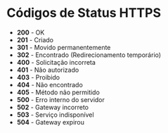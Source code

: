 # Códigos de Status HTTPS

- **200** - OK  
- **201** - Criado  
- **301** - Movido permanentemente  
- **302** - Encontrado (Redirecionamento temporário)  
- **400** - Solicitação incorreta  
- **401** - Não autorizado  
- **403** - Proibido  
- **404** - Não encontrado  
- **405** - Método não permitido  
- **500** - Erro interno do servidor  
- **502** - Gateway incorreto  
- **503** - Serviço indisponível  
- **504** - Gateway expirou  